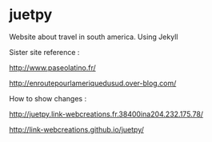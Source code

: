 juetpy
======

Website about travel in south america. Using Jekyll


Sister site reference : 

http://www.paseolatino.fr/

http://enroutepourlameriquedusud.over-blog.com/


How to show changes :

http://juetpy.link-webcreations.fr.38400ina204.232.175.78/

http://link-webcreations.github.io/juetpy/

